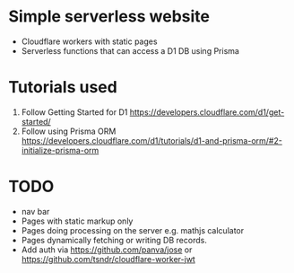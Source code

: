 # Simple serverless website

- Cloudflare workers with static pages
- Serverless functions that can access a D1 DB using Prisma

# Tutorials used

1. Follow Getting Started for D1 https://developers.cloudflare.com/d1/get-started/
2. Follow using Prisma ORM https://developers.cloudflare.com/d1/tutorials/d1-and-prisma-orm/#2-initialize-prisma-orm

# TODO

- nav bar
- Pages with static markup only
- Pages doing processing on the server e.g. mathjs calculator
- Pages dynamically fetching or writing DB records.
- Add auth via https://github.com/panva/jose or https://github.com/tsndr/cloudflare-worker-jwt
